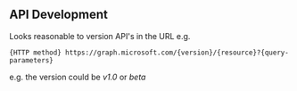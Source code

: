 ## API Development
Looks reasonable to version API's in the URL
e.g.

`
{HTTP method} https://graph.microsoft.com/{version}/{resource}?{query-parameters}
`

e.g. the version could be *v1.0* or *beta*
